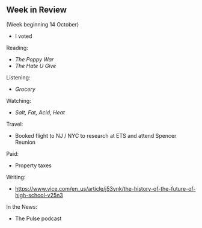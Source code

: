 ## Week in Review
(Week beginning 14 October)

* I voted

Reading:
* _The Poppy War_
* _The Hate U Give_

Listening:
* _Grocery_

Watching:
* _Salt, Fat, Acid, Heat_

Travel:
* Booked flight to NJ / NYC to research at ETS and attend Spencer Reunion

Paid:
* Property taxes

Writing:
* https://www.vice.com/en_us/article/j53vnk/the-history-of-the-future-of-high-school-v25n3

In the News:
* The Pulse podcast
